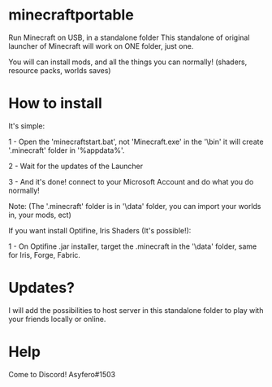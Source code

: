 # minecraftportable
Run Minecraft on USB, in a standalone folder
This standalone of original launcher of Minecraft will work on ONE folder, just one.

You will can install mods, and all the things you can normally! (shaders, resource packs, worlds saves)

# How to install
It's simple:

1 - Open the 'minecraftstart.bat', not 'Minecraft.exe' in the '\bin' it will create '.minecraft' folder in '%appdata%'.

2 - Wait for the updates of the Launcher

3 - And it's done! connect to your Microsoft Account and do what you do normally!

Note: (The '.minecraft' folder is in '\data' folder, you can import your worlds in, your mods, ect)

If you want install Optifine, Iris Shaders (It's possible!):

1 - On Optifine .jar installer, target the .minecraft in the '\data' folder, same for Iris, Forge, Fabric.

# Updates?
I will add the possibilities to host server in this standalone folder to play with your friends locally or online.

# Help
Come to Discord!
Asyfero#1503
